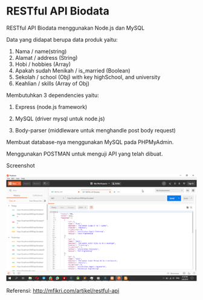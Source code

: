 # RESTful API Biodata

RESTful API Biodata menggunakan Node.js dan MySQL

Data yang didapat berupa data produk yaitu:

1. Nama / name(string)
2. Alamat / address (String)
3. Hobi / hobbies (Array)
4. Apakah sudah Menikah / is_married (Boolean)
5. Sekolah / school (Obj) with key highSchool, and university
6. Keahlian / skills (Array of Obj)


Membutuhkan 3 dependencies yaitu:

1. Express (node.js framework)

2. MySQL (driver mysql untuk node.js)

3. Body-parser (middleware untuk menghandle post body request)


Membuat database-nya menggunakan MySQL pada PHPMyAdmin.

Menggunakan POSTMAN untuk menguji API yang telah dibuat.

Screenshot

![](screenshot/Postman_051608PM08052019.png)



Referensi: http://mfikri.com/artikel/restful-api